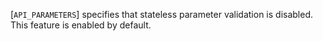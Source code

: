 [`API_PARAMETERS`] specifies that
stateless parameter validation is disabled.
This feature is enabled by default.